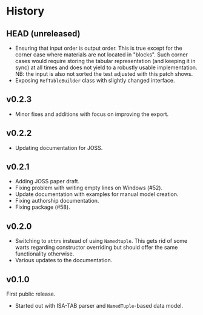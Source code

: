 # History

## HEAD (unreleased)

- Ensuring that input order is output order.
  This is true except for the corner case where materials are not located in "blocks".
  Such corner cases would require storing the tabular representation (and keeping it in sync) at all times and does not yield to a robustly usable implementation.
  NB: the input is also not sorted the test adjusted with this patch shows.
- Exposing ``RefTableBuilder`` class with slightly changed interface.

## v0.2.3

- Minor fixes and additions with focus on improving the export.

## v0.2.2

- Updating documentation for JOSS.

## v0.2.1

- Adding JOSS paper draft.
- Fixing problem with writing empty lines on Windows (#52).
- Update documentation with examples for manual model creation.
- Fixing authorship documentation.
- Fixing package (#58).

## v0.2.0

- Switching to `attrs` instead of using `Namedtuple`.
  This gets rid of some warts regarding constructor overriding but should offer the same functionality otherwise.
- Various updates to the documentation.

## v0.1.0

First public release.

- Started out with ISA-TAB parser and `NamedTuple`-based data model.
